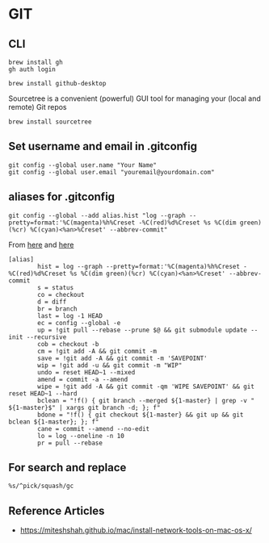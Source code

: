 # GIT

## CLI

```shell
brew install gh
gh auth login
```

```shell
brew install github-desktop
```

Sourcetree is a convenient (powerful) GUI tool for managing your (local and remote) Git repos

```shell
brew install sourcetree
```

## Set username and email in .gitconfig

```shell
git config --global user.name "Your Name"
git config --global user.email "youremail@yourdomain.com"
```

## aliases for .gitconfig

```shell
git config --global --add alias.hist "log --graph --pretty=format:'%C(magenta)%h%Creset -%C(red)%d%Creset %s %C(dim green)(%cr) %C(cyan)<%an>%Creset' --abbrev-commit"
```

From [here](https://haacked.com/archive/2014/07/28/github-flow-aliases/)
and [here](https://victorzhou.com/blog/git-aliases/)

```shell
[alias]
        hist = log --graph --pretty=format:'%C(magenta)%h%Creset -%C(red)%d%Creset %s %C(dim green)(%cr) %C(cyan)<%an>%Creset' --abbrev-commit
        s = status
        co = checkout
        d = diff
        br = branch
        last = log -1 HEAD
        ec = config --global -e
        up = !git pull --rebase --prune $@ && git submodule update --init --recursive
        cob = checkout -b
        cm = !git add -A && git commit -m
        save = !git add -A && git commit -m 'SAVEPOINT'
        wip = !git add -u && git commit -m "WIP"
        undo = reset HEAD~1 --mixed
        amend = commit -a --amend
        wipe = !git add -A && git commit -qm 'WIPE SAVEPOINT' && git reset HEAD~1 --hard
        bclean = "!f() { git branch --merged ${1-master} | grep -v " ${1-master}$" | xargs git branch -d; }; f"
        bdone = "!f() { git checkout ${1-master} && git up && git bclean ${1-master}; }; f"
        cane = commit --amend --no-edit
        lo = log --oneline -n 10
        pr = pull --rebase
```

## For search and replace

```shell
%s/^pick/squash/gc
```

## Reference Articles

- <https://miteshshah.github.io/mac/install-network-tools-on-mac-os-x/>
